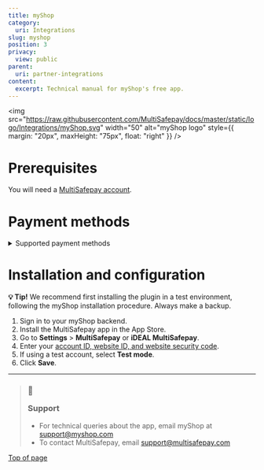 ```yaml
---
title: myShop
category:
  uri: Integrations
slug: myshop
position: 3
privacy:
  view: public
parent:
  uri: partner-integrations
content:
  excerpt: Technical manual for myShop's free app.
---
```

<img src="https://raw.githubusercontent.com/MultiSafepay/docs/master/static/logo/Integrations/myShop.svg" width="50" alt="myShop logo" style={{ margin: "20px", maxHeight: "75px", float: "right" }} />

# Prerequisites

You will need a [MultiSafepay account](/docs/getting-started-guide/).

# Payment methods

<details id="supported-payment-methods">
  <summary>Supported payment methods</summary>

  <br />

  * Cards: [American Express](/docs/card-payments/), [Mastercard](/docs/card-payments/), and [Visa](/docs/card-payments/)
  * <Glossary>BNPL</Glossary>: [Klarna](/docs/klarna/) and [Pay After Delivery](/docs/pay-after-delivery/)
  * Wallets: [PayPal](/docs/paypal/)
  * Prepaid cards: [123TCS](/docs/gift-cards/), [Intersolve](/docs/gift-cards/), and [Fashioncheque](/docs/gift-cards/)
  * Banking methods:
    * [Bancontact](/docs/bancontact/)
    * [Bank transfer](/docs/bank-transfer/)
    * [Dotpay](/docs/dotpay/)
    * [EPS](/docs/eps/)
    * [Giropay](/docs/giropay/)
    * [iDEAL](/docs/ideal/)
    * [Maestro](/docs/card-payments/)
    * [Direct debit](/docs/direct-debit/)
    * [Sofort](/docs/sofort/)
</details>

# Installation and configuration

**💡 Tip!** We recommend first installing the plugin in a test environment, following the myShop installation procedure. Always make a backup.

1. Sign in to your myShop <Glossary>backend</Glossary>.
2. Install the MultiSafepay app in the App Store.
3. Go to **Settings** > **MultiSafepay** or **iDEAL MultiSafepay**.
4. Enter your [account ID, website ID, and website security code](/docs/sites#site-id-api-key-and-security-code).
5. If using a test account, select **Test mode**.
6. Click **Save**.

***

<blockquote className="callout callout_info">
  <h3 className="callout-heading false">
    <span className="callout-icon">💬</span>
    <p>Support</p>
  </h3>
  <ul>
    <li>For technical queries about the app, email myShop at <a href="mailto:support@myshop.com">support@myshop.com</a></li>
    <li>To contact MultiSafepay, email <a href="mailto:support@multisafepay.com">support@multisafepay.com</a></li>
  </ul>  
</blockquote>

[Top of page](#)

